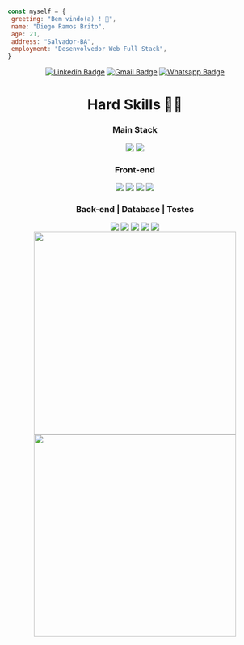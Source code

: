 ```javascript

const myself = {
 greeting: "Bem vindo(a) ! 👋",
 name: "Diego Ramos Brito",
 age: 21,
 address: "Salvador-BA",
 employment: "Desenvolvedor Web Full Stack",
}

```
  <div align="center">

  [![Linkedin Badge](https://img.shields.io/badge/LinkedIn-0077B5?style=for-the-badge&logo=linkedin&logoColor=white)](https://www.linkedin.com/in/diego-rbrito/) 
  [![Gmail Badge](https://img.shields.io/badge/Gmail-D14836?style=for-the-badge&logo=gmail&logoColor=white)](mailto:diegorbrito9@gmail.com/)
  [![Whatsapp Badge](https://img.shields.io/badge/WhatsApp-25D366?style=for-the-badge&logo=whatsapp&logoColor=white)](https://api.whatsapp.com/send?phone=5571993804648)
</div>

<div align="center">
	<h1> Hard Skills 👨‍💻</h1>
      <div> 
        <h3> Main Stack </h3>
        <img src="https://img.shields.io/badge/JavaScript-323330?style=for-the-badge&logo=javascript&logoColor=F7DF1E" />
	<img src="https://img.shields.io/badge/TypeScript-007ACC?style=for-the-badge&logo=typescript&logoColor=white"  />
    </div>
    <div> 
        <h3> Front-end </h3>
	<img src="https://img.shields.io/badge/React-20232A?style=for-the-badge&logo=react&logoColor=61DAFB"  />
        <img src="https://img.shields.io/badge/React_Router-CA4245?style=for-the-badge&logo=react-router&logoColor=white" />
        <img src="https://img.shields.io/badge/Sass-CC6699?style=for-the-badge&logo=sass&logoColor=white"  />
        <img src="https://img.shields.io/badge/styled--components-DB7093?style=for-the-badge&logo=styled-components&logoColor=white"  />
    </div>
    <div> 
        <h3> Back-end | Database | Testes </h3>
        <div>
          <img src="https://img.shields.io/badge/Jest-C21325?style=for-the-badge&logo=jest&logoColor=white" />
          <img src="https://img.shields.io/badge/Node.js-339933?style=for-the-badge&logo=nodedotjs&logoColor=white"  />
          <img src="https://img.shields.io/badge/Express.js-000000?style=for-the-badge&logo=express&logoColor=white" />
	  <img src="https://img.shields.io/badge/mysql-%2300f.svg?style=for-the-badge&logo=mysql&logoColor=white" />
	  <img src="https://img.shields.io/badge/docker-%230db7ed.svg?style=for-the-badge&logo=docker&logoColor=white" />
        </div>
    </div>
</div>

<div align="center">
  <img width="400rem" height="400rem" src="https://github-readme-stats.vercel.app/api/top-langs/?username=Drb-Diego&layout=compact&theme=merko&langs_count=10" style="display: inline-block;"/>
  <img width="400rem" height="400rem" src="https://github-readme-stats.vercel.app/api?username=Drb-Diego&show_icons=true&theme=merko" style="display: inline-block;"/>
</div>
